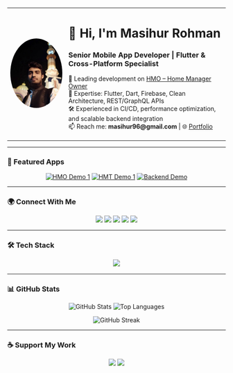 <table>
<tr>
<td width="120">
<img src="assets/aman.jpg" style="border-radius:50%;" alt="Masihur Rohman"/>

</td>
<td>
  <h1>👋 Hi, I'm Masihur Rohman</h1>
  <h3>Senior Mobile App Developer | Flutter & Cross-Platform Specialist</h3>
  <p>
    🔭 Leading development on <a href="https://github.com/masihur96/Home-Manager-Owner">HMO – Home Manager Owner</a><br>
    🌱 Expertise: Flutter, Dart, Firebase, Clean Architecture, REST/GraphQL APIs<br>
    🛠️ Experienced in CI/CD, performance optimization, and scalable backend integration<br>
    📫 Reach me: <strong>masihur96@gmail.com</strong> | 🌐 <a href="https://masihurrohman.com">Portfolio</a>
  </p>
</td>
</tr>
</table>

---

### 📱 Featured Apps
<p align="center">
  <a href="https://github.com/masihur96/Home-Manager-Owner"><img src="https://i.ibb.co/2kxqfQx/hmo-demo1.png" alt="HMO Demo 1" width="250" /></a>
  <a href="https://github.com/masihur96/Home-Manager-Tenant"><img src="https://i.ibb.co/6J1v0cN/hmt-demo1.png" alt="HMT Demo 1" width="250" /></a>
  <a href="https://github.com/masihur96/home_manager_backend"><img src="https://i.ibb.co/Khk0qvV/backend-demo.png" alt="Backend Demo" width="250" /></a>
</p>


---

### 🌍 Connect With Me
<p align="center">
  <a href="https://linkedin.com/in/masihur-rohman-279b201b6" target="blank"><img src="https://skillicons.dev/icons?i=linkedin" height="40"/></a>
  <a href="https://facebook.com/masihur96" target="blank"><img src="https://skillicons.dev/icons?i=facebook" height="40"/></a>
  <a href="https://dribbble.com/masihur96" target="blank"><img src="https://skillicons.dev/icons?i=dribbble" height="40"/></a>
  <a href="https://www.youtube.com/channel/UCywK1Iom-T-sdg2ik--9O9Q" target="blank"><img src="https://skillicons.dev/icons?i=youtube" height="40"/></a>
  <a href="https://leetcode.com/masihur_96" target="blank"><img src="https://skillicons.dev/icons?i=leetcode" height="40"/></a>
</p>

---

### 🛠️ Tech Stack
<p align="center">
  <img src="https://skillicons.dev/icons?i=flutter,dart,firebase,androidstudio,kotlin,java,swift,python,fastapi,react,reactnative,docker,postgresql,mysql,figma,postman,tensorflow,git" />
</p>

---

### 📊 GitHub Stats
<p align="center">
  <img src="https://github-readme-stats.vercel.app/api?username=masihur96&show_icons=true&theme=tokyonight&hide_title=true" alt="GitHub Stats" height="160"/>
  <img src="https://github-readme-stats.vercel.app/api/top-langs/?username=masihur96&layout=compact&theme=tokyonight" alt="Top Languages" height="160"/>
</p>

<p align="center">
  <img src="https://github-readme-streak-stats.herokuapp.com/?user=masihur96&theme=tokyonight" alt="GitHub Streak" />
</p>

---

### ☕ Support My Work
<p align="center">
  <a href="https://www.buymeacoffee.com/masihur"><img src="https://cdn.buymeacoffee.com/buttons/v2/default-yellow.png" height="50" /></a>
  <a href="https://ko-fi.com/masihurrohman"><img src="https://cdn.ko-fi.com/cdn/kofi3.png?v=3" height="50" /></a>
</p>
